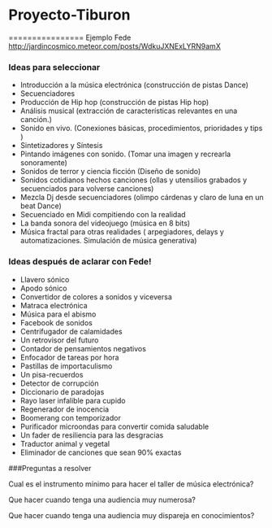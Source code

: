 # Proyecto-Tiburon
================
Ejemplo Fede
http://jardincosmico.meteor.com/posts/WdkuJXNExLYRN9amX 

### Ideas  para seleccionar

* Introducción a la música electrónica (construcción de pistas Dance)  
* Secuenciadores  
* Producción de Hip hop (construcción de pistas Hip hop)   
* Análisis musical  (extracción de características relevantes en una canción.)  
* Sonido en vivo.  (Conexiones básicas, procedimientos, prioridades y tips )  
* Sintetizadores y Síntesis   
* Pintando imágenes con sonido.  (Tomar una imagen y recrearla sonoramente)  
* Sonidos de terror y ciencia ficción (Diseño de sonido)   
* Sonidos cotidianos hechos canciones (ollas y utensilios grabados y secuenciados para volverse canciones)  
* Mezcla Dj desde secuenciadores  (olimpo cárdenas y claro de luna en un beat Dance)   
* Secuenciado en Midi compitiendo con la realidad   
* La banda sonora del videojuego  (música en 8 bits)   
* Música fractal para otras realidades ( arpegiadores, delays y automatizaciones. Simulación de música generativa)    

### Ideas después de aclarar con Fede!

* Llavero sónico  
* Apodo sónico
* Convertidor de colores a sonidos y viceversa 
* Matraca electrónica  
* Música para el abismo
* Facebook de sonidos
* Centrifugador de calamidades
* Un retrovisor del futuro
* Contador de pensamientos negativos
* Enfocador de tareas por hora
* Pastillas de importaculismo
* Un pisa-recuerdos
* Detector de corrupción
* Diccionario de paradojas
* Rayo laser infalible para cupido
* Regenerador de inocencia
* Boomerang con temporizador
* Purificador microondas para convertir comida saludable
* Un fader de resiliencia para las desgracias
* Traductor animal y vegetal
* Eliminador de canciones que sean 90% exactas


###Preguntas a resolver  

Cual es el instrumento mínimo para hacer el taller de música electrónica?    

Que hacer cuando tenga una audiencia muy numerosa?   

Que hacer cuando tenga una audiencia muy dispareja en conocimientos?   




